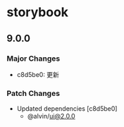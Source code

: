 # storybook

## 9.0.0

### Major Changes

- c8d5be0: 更新

### Patch Changes

- Updated dependencies [c8d5be0]
  - @alvin/ui@2.0.0
